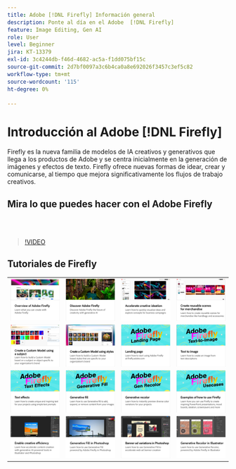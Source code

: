 ```yaml
---
title: Adobe [!DNL Firefly] Información general
description: Ponte al día en el Adobe  [!DNL Firefly]
feature: Image Editing, Gen AI
role: User
level: Beginner
jira: KT-13379
exl-id: 3c4244db-f46d-4682-ac5a-f1dd075bf15c
source-git-commit: 2d7bf0097a3c6b4ca0a8e692026f3457c3ef5c82
workflow-type: tm+mt
source-wordcount: '115'
ht-degree: 0%

---
```


# Introducción al Adobe [!DNL Firefly]

Firefly es la nueva familia de modelos de IA creativos y generativos que llega a los productos de Adobe y se centra inicialmente en la generación de imágenes y efectos de texto. Firefly ofrece nuevas formas de idear, crear y comunicarse, al tiempo que mejora significativamente los flujos de trabajo creativos.

## Mira lo que puedes hacer con el Adobe Firefly

<br> 

>[!VIDEO](https://video.tv.adobe.com/v/3416970t1?quality=12&learn=on&hidetitle=true)

## Tutoriales de Firefly

<table style="table-layout:fixed">
<tr>
   <td>
      <a href="overview-of-firefly.md">
         <img alt="Visión general del Adobe Firefly" src="assets/firefly-overview.png" />
      </a>
   </td>
   <td>
      <a href="discover.md">
         <img alt="Descubre el Adobe Firefly" src="assets/discover.png" />
      </a>
   </td>
   <td>
      <a href="accelerate-ideas.md">
         <img alt="Agiliza la idea creativa" src="assets/accelerate-creative-ideation.png" />
      </a>
   </td>
   <td>
      <a href="reusable-scenes.md">
         <img alt="Crea escenas reutilizables para los productos" src="assets/reusable-scenes.png" />
      </a>
   </td>
</tr>
<tr>
  <td>
      <a href="custom-model-subject.md">
         <img alt="Creación de un modelo personalizado con un sujeto" src="assets/custom-model-subject.png" />
      </a>
   </td>
   <td>
      <a href="custom-model-style.md">
         <img alt="Creación de un modelo personalizado con estilos" src="assets/custom-model-styles.png" />
      </a>
   </td>
   <td>
      <a href="landing-page.md">
         <img alt="Página de destino" src="assets/landing-page.png" />
      </a>
   </td>
    <td>
      <a href="text-to-image.md">
         <img alt="Texto a imagen" src="assets/text-to-image.png" />
      </a>
   </td>
</tr>
<tr>
 <td>
      <a href="text-effects.md">
         <img alt="Efectos de texto" src="assets/text-effects.png" />
      </a>
   </td>
   <td>
      <a href="gen-fill.md">
         <img alt="Relleno generativo" src="assets/generative-fill.png" />
      </a>
   </td>
   <td>
      <a href="gen-recolor.md">
         <img alt="Color generativo" src="assets/generative-recolor.png" />
      </a>
   </td>
   <td>
      <a href="examples.md">
         <img alt="Ejemplos de cómo usar Firefly" src="assets/examples.png" />
      </a>
   </td>
</tr>
<tr>
  <td>
      <a href="enable-creative-efficiency.md">
         <img alt="Activar la eficacia creativa" src="assets/enable-creative-efficiency.png" />
      </a>
   </td>
  <td>
      <a href="generative-fill.md">
         <img alt="Relleno generativo en Photoshop" src="assets/generative-fill-ps.png" />
      </a>
   </td>
  <td>
      <a href="web-banner-ad.md">
         <img alt="Variaciones de anuncios de banner en Photoshop" src="assets/banner-ad-variations.png" />
      </a>
  </td>
  <td>
      <a href="generative-recolor.md">
            <img alt="Recolor generativo en Illustrator" src="assets/firefly-recolor.png" />
      </a>
   </td>
</table>
